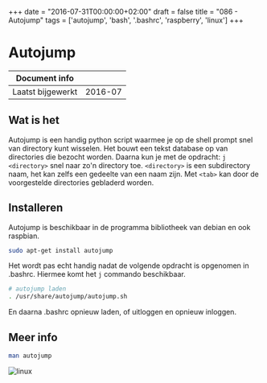 +++
date = "2016-07-31T00:00:00+02:00"
draft = false
title = "086 - Autojump"
tags = ['autojump', 'bash', '.bashrc', 'raspberry', 'linux']
+++

# Autojump


| Document info       |                   |
|---------------------|-------------------|
| Laatst bijgewerkt   | 2016-07           |


## Wat is het
Autojump is een handig python script waarmee je op de shell prompt snel van directory kunt wisselen.
Het bouwt een tekst database op van directories die bezocht worden. 
Daarna kun je met de opdracht: `j <directory>`  snel naar zo'n directory toe. `<directory>` is een 
subdirectory naam, het kan zelfs een gedeelte van een naam zijn. Met `<tab>` kan door de voorgestelde
directories gebladerd worden.


## Installeren
Autojump is beschikbaar in de programma bibliotheek van debian en ook raspbian. 
```bash
sudo apt-get install autojump
```

Het wordt pas echt handig nadat de volgende opdracht is opgenomen in .bashrc. 
Hiermee komt het `j` commando beschikbaar. 
```bash
# autojump laden
. /usr/share/autojump/autojump.sh
```

En daarna .bashrc opnieuw laden, of uitloggen en opnieuw inloggen.


## Meer info
```bash
man autojump
```

![linux](/img/logo_linux.jpg)

